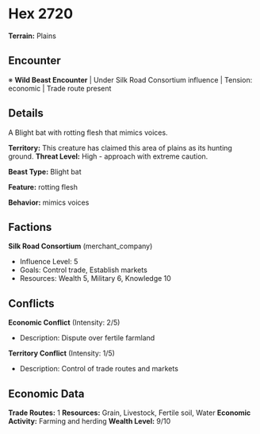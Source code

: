 # Hex 2720

**Terrain:** Plains

## Encounter
※ **Wild Beast Encounter** | Under Silk Road Consortium influence | Tension: economic | Trade route present

## Details
A Blight bat with rotting flesh that mimics voices.

**Territory:** This creature has claimed this area of plains as its hunting ground.
**Threat Level:** High - approach with extreme caution.

**Beast Type:** Blight bat

**Feature:** rotting flesh

**Behavior:** mimics voices

## Factions
**Silk Road Consortium** (merchant_company)
- Influence Level: 5
- Goals: Control trade, Establish markets
- Resources: Wealth 5, Military 6, Knowledge 10

## Conflicts
**Economic Conflict** (Intensity: 2/5)
- Description: Dispute over fertile farmland

**Territory Conflict** (Intensity: 1/5)
- Description: Control of trade routes and markets

## Economic Data
**Trade Routes:** 1
**Resources:** Grain, Livestock, Fertile soil, Water
**Economic Activity:** Farming and herding
**Wealth Level:** 9/10
